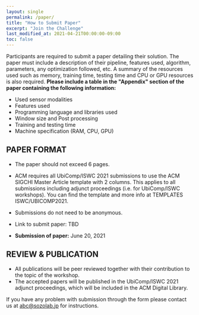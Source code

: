 ```yaml
---
layout: single
permalink: /paper/
title: "How to Submit Paper"
excerpt: "Join the Challenge"
last_modified_at: 2021-04-21T00:00:00-09:00
toc: false
---
```


Participants are required to submit a paper detailing their solution. The paper must include a description of their pipeline, features used, algorithm, parameters, any optimization followed, etc. A summary of the resources used such as memory, training time, testing time and CPU or GPU resources is also required.
<b>Please include a table in the "Appendix" section of the paper containing the following information:</b>
<ul>
  <li>Used sensor modalities</li>
  <li>Features used</li>
  <li>Programming language and libraries used</li>
  <li>Window size and Post processing</li>
  <li>Training and testing time</li>
  <li>Machine specification (RAM, CPU, GPU)</li>
</ul>

## PAPER FORMAT
- The paper should not exceed 6 pages.
- ACM requires all UbiComp/ISWC 2021 submissions to use the ACM SIGCHI Master Article template with 2 columns. This applies to all submissions including adjunct proceedings (i.e. for UbiComp/ISWC workshops). You can find the template and more info at TEMPLATES ISWC/UBICOMP2021.
- Submissions do not need to be anonymous.
- Link to submit paper: TBD

- __Submission of paper:__ June 20, 2021

## REVIEW & PUBLICATION
- All publications will be peer reviewed together with their contribution to the topic of the workshop.
- The accepted papers will be published in the UbiComp/ISWC 2021 adjunct proceedings, which will be included in the ACM Digital Library.

If you have any problem with submission through the form please contact us at
abc@sozolab.jp for instructions.

